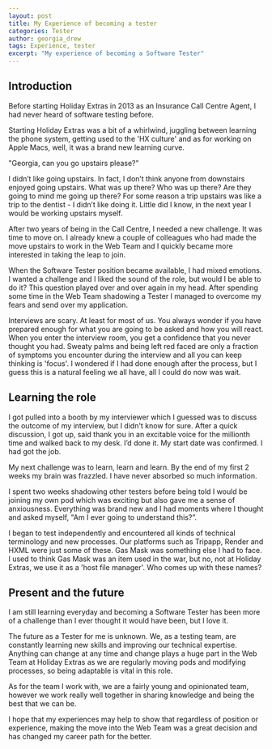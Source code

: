 ```yaml
---
layout: post
title: My Experience of becoming a tester
categories: Tester
author: georgia_drew
tags: Experience, tester
excerpt: "My experience of becoming a Software Tester"
---
```




## Introduction

Before starting Holiday Extras in 2013 as an Insurance Call Centre Agent, I had never heard of software testing before.

Starting Holiday Extras was a bit of a whirlwind, juggling between learning the phone system, getting used to the 'HX culture' and as for working on Apple Macs, well, it was a brand new learning curve.

"Georgia, can you go upstairs please?"

I didn’t like going upstairs. In fact, I don’t think anyone from downstairs enjoyed going upstairs. What was up there? Who was up there? Are they going to mind me going up there? For some reason a trip upstairs was like a trip to the dentist - I didn’t like doing it. Little did I know, in the next year I would be working upstairs myself.

After two years of being in the Call Centre, I needed a new challenge. It was time to move on. I already knew a couple of colleagues who had made the move upstairs to work in the Web Team and I quickly became more interested in taking the leap to join.

When the Software Tester position became available, I had mixed emotions. I wanted a challenge and I liked the sound of the role, but would I be able to do it? This question played over and over again in my head. After spending some time in the Web Team shadowing a Tester I managed to overcome my fears and send over my application.

Interviews are scary. At least for most of us. You always wonder if you have prepared enough for what you are going to be asked and how you will react. When you enter the interview room, you get a confidence that you never thought you had. Sweaty palms and being left red faced are only a fraction of symptoms you encounter during the interview and all you can keep thinking is 'focus'. I wondered if I had done enough after the process, but I guess this is a natural feeling we all have, all I could do now was wait.


## Learning the role

I got pulled into a booth by my interviewer which I guessed was to discuss the outcome of my interview, but I didn't know for sure. After a quick discussion, I got up, said thank you in an excitable voice for the millionth time and walked back to my desk. I’d done it. My start date was confirmed. I had got the job.

My next challenge was to learn, learn and learn. By the end of my first 2 weeks my brain was frazzled. I have never absorbed so much information.

I spent two weeks shadowing other testers before being told I would be joining my own pod which was exciting but also gave me a sense of anxiousness. Everything was brand new and I had moments where I thought and asked myself, "Am I ever going to understand this?”.

I began to test independently and encountered all kinds of technical terminology and new processes. Our platforms such as Tripapp, Render and HXML were just some of these. Gas Mask was something else I had to face. I used to think Gas Mask was an item used in the war, but no, not at Holiday Extras, we use it as a 'host file manager'.
Who comes up with these names?


## Present and the future

I am still learning everyday and becoming a Software Tester has been more of a challenge than I ever thought it would have been, but I love it.

The future as a Tester for me is unknown. We, as a testing team, are constantly learning new skills and improving our technical expertise. Anything can change at any time and change plays a huge part in the Web Team at Holiday Extras as we are regularly moving pods and modifying processes, so being adaptable is vital in this role.

As for the team I work with, we are a fairly young and opinionated team, however we work really well together in sharing knowledge and being the best that we can be.

I hope that my experiences may help to show that regardless of position or experience, making the move into the Web Team was a great decision and has changed my career path for the better.
